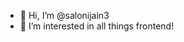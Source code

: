 - 👋 Hi, I’m @salonijain3
- 👀 I’m interested in all things frontend!

<!---
salonijain3/salonijain3 is a ✨ special ✨ repository because its `README.md` (this file) appears on your GitHub profile.
You can click the Preview link to take a look at your changes.
--->
